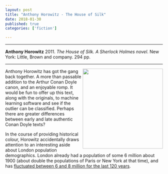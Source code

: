 ```yaml
---
layout: post
title: "Anthony Horowitz - The House of Silk"
date: 2018-01-30
published: true
categories: ['fiction']

---
```



***
<b>Anthony Horowitz</b> 2011. _The House of Silk.  A Sherlock Holmes novel_. New York: Little, Brown and company. 294 pp.

***

 

<img align="right" width="256" src="http://www.mulhollandbooks.com/wordpress/wp-content/uploads/2011/07/Horowitz_TheHouseofSilk-660x1024.jpg" alt=""> 
Anthony Horowitz has got the gang back together.  A more than passable addition to the Arthur Conan Doyle canon, and an enjoyable romp. It would be fun to offer up this text, along with the originals, to machine learning software and see if the outlier can be classified.  Perhaps there are greater differences between early and late authentic Conan Doyle texts?

In the course of providing historical colour, Horowitz accidentally draws attention to an interesting aside about London population demographics.  London already had a population of some 6 million about 1900 (about double the populations of Paris or New York at that time), and has [fluctuated between 6 and 8 million for the last 120 years](https://en.wikipedia.org/wiki/History_of_London#Population).  
